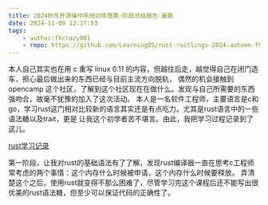 ```yaml
---
title: 2024秋冬开源操作系统训练营第-阶段总结报告-姜鹏
date: 2024-11-09 12:17:53
tags:
    - author:fkcrazy001
    - repo: https://github.com/LearningOS/rust-rustlings-2024-autumn-fkcrazy001
---
```

本人自己其实也在用 c 重写 linux 0.11 的内容，但越往后走，越觉得自己在闭门造车，担心最后做出来的东西已经与目前主流方向脱轨，
偶然的机会接触到 opencamp 这个社区，了解到这个社区现在在做什么。发现与自己所需要的东西强吻合，故毫不犹豫的加入了这次活动。
本人是一名软件工程师，主要语言是c和go，学习rust这门相对比较新的语言其实还是有点吃力。尤其是rust语言中的一些语法糖以及trait，更是
让我这个初学者苦不堪言。由此，我把学习过程记录到了这儿。

[rust学习记录](https://github.com/fkcrazy001/learning-record-of-rust-based-os-comp2024)

第一阶段，让我对rust的基础语法有了了解，发现rust编译器一直在思考c工程师常考虑的两个事情：这个内存什么时候被申请，这个内存什么时候要释放。
弄清楚这个之后，使用rust就变得不那么困难了，尽管学习完这个课程后还不能写出很优美的rust语法糖，但至少可以保证代码的正确性了。